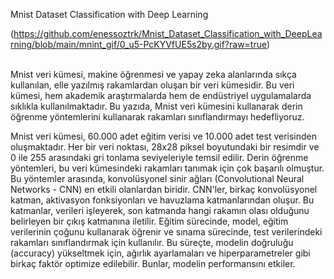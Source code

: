 Mnist Dataset Classification with Deep Learning

(https://github.com/enessoztrk/Mnist_Dataset_Classification_with_DeepLearning/blob/main/mnint_gif/0_u5-PcKYVfUE5s2by.gif?raw=true)<br/><br/>

Mnist veri kümesi, makine öğrenmesi ve yapay zeka alanlarında sıkça kullanılan, elle yazılmış rakamlardan oluşan bir veri kümesidir.
Bu veri kümesi, hem akademik araştırmalarda hem de endüstriyel uygulamalarda sıklıkla kullanılmaktadır.
Bu yazıda, Mnist veri kümesini kullanarak derin öğrenme yöntemlerini kullanarak rakamları sınıflandırmayı hedefliyoruz.

Mnist veri kümesi, 60.000 adet eğitim verisi ve 10.000 adet test verisinden oluşmaktadır.
Her bir veri noktası, 28x28 piksel boyutundaki bir resimdir ve 0 ile 255 arasındaki gri tonlama seviyeleriyle temsil edilir.
Derin öğrenme yöntemleri, bu veri kümesindeki rakamları tanımak için çok başarılı olmuştur. Bu yöntemler arasında, konvolüsyonel sinir ağları (Convolutional Neural Networks - CNN) en etkili olanlardan biridir.
CNN'ler, birkaç konvolüsyonel katman, aktivasyon fonksiyonları ve havuzlama katmanlarından oluşur. Bu katmanlar, verileri işleyerek, son katmanda hangi rakamın olası olduğunu belirleyen bir çıkış katmanına iletilir.
Eğitim sürecinde, model, eğitim verilerinin çoğunu kullanarak öğrenir ve sınama sürecinde, test verilerindeki rakamları sınıflandırmak için kullanılır.
Bu süreçte, modelin doğruluğu (accuracy) yükseltmek için, ağırlık ayarlamaları ve hiperparametreler gibi birkaç faktör optimize edilebilir. Bunlar, modelin performansını etkiler.
 
